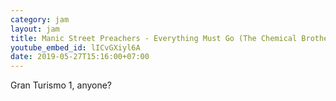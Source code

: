 ```yaml
---
category: jam
layout: jam
title: Manic Street Preachers - Everything Must Go (The Chemical Brothers Remix)
youtube_embed_id: lICvGXiyl6A
date: 2019-05-27T15:16:00+07:00
---
```


Gran Turismo 1, anyone?
